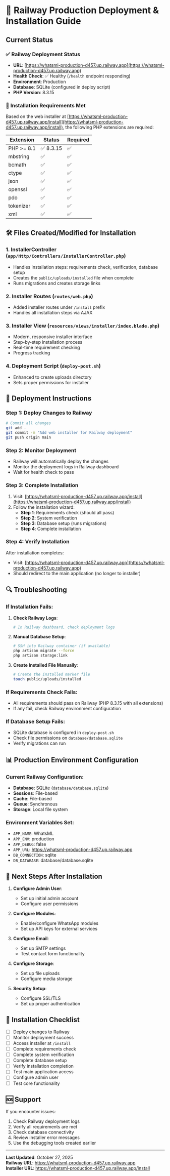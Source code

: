 # 🚀 Railway Production Deployment & Installation Guide

## Current Status

### ✅ **Railway Deployment Status**
- **URL**: [https://whatsml-production-d457.up.railway.app](https://whatsml-production-d457.up.railway.app)
- **Health Check**: ✅ Healthy (`/health` endpoint responding)
- **Environment**: Production
- **Database**: SQLite (configured in deploy script)
- **PHP Version**: 8.3.15

### 🔧 **Installation Requirements Met**
Based on the web installer at [https://whatsml-production-d457.up.railway.app/install](https://whatsml-production-d457.up.railway.app/install), the following PHP extensions are required:

| Extension  | Status | Required |
|------------|--------|----------|
| PHP >= 8.1 | ✅ 8.3.15 | ✅ |
| mbstring   | ✅ | ✅ |
| bcmath     | ✅ | ✅ |
| ctype      | ✅ | ✅ |
| json       | ✅ | ✅ |
| openssl    | ✅ | ✅ |
| pdo        | ✅ | ✅ |
| tokenizer  | ✅ | ✅ |
| xml        | ✅ | ✅ |

## 🛠️ **Files Created/Modified for Installation**

### 1. **InstallerController** (`app/Http/Controllers/InstallerController.php`)
- Handles installation steps: requirements check, verification, database setup
- Creates the `public/uploads/installed` file when complete
- Runs migrations and creates storage links

### 2. **Installer Routes** (`routes/web.php`)
- Added installer routes under `/install` prefix
- Handles all installation steps via AJAX

### 3. **Installer View** (`resources/views/installer/index.blade.php`)
- Modern, responsive installer interface
- Step-by-step installation process
- Real-time requirement checking
- Progress tracking

### 4. **Deployment Script** (`deploy-post.sh`)
- Enhanced to create uploads directory
- Sets proper permissions for installer

## 🚀 **Deployment Instructions**

### Step 1: Deploy Changes to Railway
```bash
# Commit all changes
git add .
git commit -m "Add web installer for Railway deployment"
git push origin main
```

### Step 2: Monitor Deployment
- Railway will automatically deploy the changes
- Monitor the deployment logs in Railway dashboard
- Wait for health check to pass

### Step 3: Complete Installation
1. Visit: [https://whatsml-production-d457.up.railway.app/install](https://whatsml-production-d457.up.railway.app/install)
2. Follow the installation wizard:
   - **Step 1**: Requirements check (should all pass)
   - **Step 2**: System verification
   - **Step 3**: Database setup (runs migrations)
   - **Step 4**: Complete installation

### Step 4: Verify Installation
After installation completes:
- Visit: [https://whatsml-production-d457.up.railway.app](https://whatsml-production-d457.up.railway.app)
- Should redirect to the main application (no longer to installer)

## 🔍 **Troubleshooting**

### If Installation Fails:

1. **Check Railway Logs**:
   ```bash
   # In Railway dashboard, check deployment logs
   ```

2. **Manual Database Setup**:
   ```bash
   # SSH into Railway container (if available)
   php artisan migrate --force
   php artisan storage:link
   ```

3. **Create Installed File Manually**:
   ```bash
   # Create the installed marker file
   touch public/uploads/installed
   ```

### If Requirements Check Fails:
- All requirements should pass on Railway (PHP 8.3.15 with all extensions)
- If any fail, check Railway environment configuration

### If Database Setup Fails:
- SQLite database is configured in `deploy-post.sh`
- Check file permissions on `database/database.sqlite`
- Verify migrations can run

## 📊 **Production Environment Configuration**

### Current Railway Configuration:
- **Database**: SQLite (`database/database.sqlite`)
- **Sessions**: File-based
- **Cache**: File-based
- **Queue**: Synchronous
- **Storage**: Local file system

### Environment Variables Set:
- `APP_NAME`: WhatsML
- `APP_ENV`: production
- `APP_DEBUG`: false
- `APP_URL`: https://whatsml-production-d457.up.railway.app
- `DB_CONNECTION`: sqlite
- `DB_DATABASE`: database/database.sqlite

## 🎯 **Next Steps After Installation**

1. **Configure Admin User**:
   - Set up initial admin account
   - Configure user permissions

2. **Configure Modules**:
   - Enable/configure WhatsApp modules
   - Set up API keys for external services

3. **Configure Email**:
   - Set up SMTP settings
   - Test contact form functionality

4. **Configure Storage**:
   - Set up file uploads
   - Configure media storage

5. **Security Setup**:
   - Configure SSL/TLS
   - Set up proper authentication

## 📝 **Installation Checklist**

- [ ] Deploy changes to Railway
- [ ] Monitor deployment success
- [ ] Access installer at `/install`
- [ ] Complete requirements check
- [ ] Complete system verification
- [ ] Complete database setup
- [ ] Verify installation completion
- [ ] Test main application access
- [ ] Configure admin user
- [ ] Test core functionality

## 🆘 **Support**

If you encounter issues:
1. Check Railway deployment logs
2. Verify all requirements are met
3. Check database connectivity
4. Review installer error messages
5. Use the debugging tools created earlier

---

**Last Updated**: October 27, 2025  
**Railway URL**: https://whatsml-production-d457.up.railway.app  
**Installer URL**: https://whatsml-production-d457.up.railway.app/install
